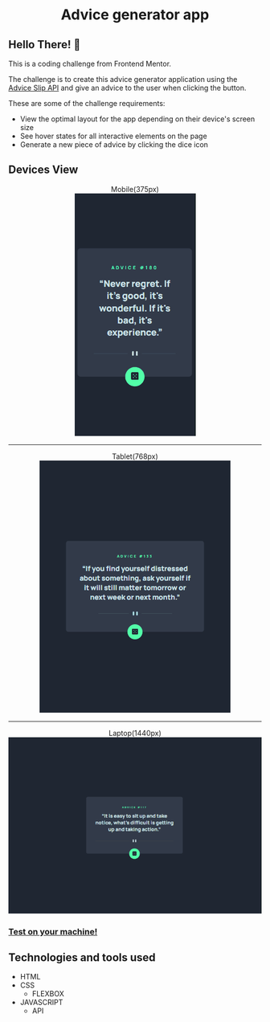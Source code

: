 <h1 align="center"> Advice generator app</h1>


## Hello There! 👋
 This is a coding challenge from Frontend Mentor.

The challenge is to create this advice generator application using the [Advice Slip API](https://api.adviceslip.com) and give an advice to the user when clicking the button.

These are some of the challenge requirements:

- View the optimal layout for the app depending on their device's screen size
- See hover states for all interactive elements on the page
- Generate a new piece of advice by clicking the dice icon


## Devices View

<div align="center">

Mobile(375px)
<br>
<img src="src/assets/img/advice-generator-mobile.gif" alt="gif advice generator mobile preview">

---

Tablet(768px) 
<br>
<img src="src/assets/img/advice-generator-tablet.gif"
alt="gif advice generator tablet preview">

---

Laptop(1440px)
<br>
<img src="src/assets/img/advice-generator.gif" alt="gif advice generator desktop preview">
</div>


### [Test on your machine!](https://advicegenerat0rapp.netlify.app/)

## Technologies and tools used

* HTML
* CSS
  * FLEXBOX
* JAVASCRIPT
   * API

